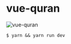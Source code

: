 # vue-quran

<img src="./src/assets/logo.png" alt="vue-quran">

```shell
$ yarn && yarn run dev
```
